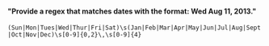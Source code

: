 #### "Provide a regex that matches dates with the format: Wed Aug 11, 2013."

`(Sun|Mon|Tues|Wed|Thur|Fri|Sat)\s(Jan|Feb|Mar|Apr|May|Jun|Jul|Aug|Sept|Oct|Nov|Dec)\s[0-9]{0,2}\,\s[0-9]{4}`

